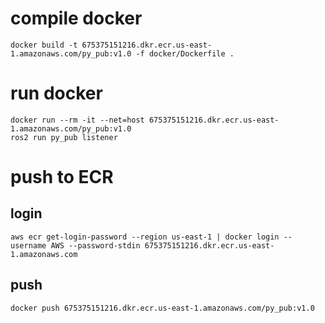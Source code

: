 

# compile docker

    docker build -t 675375151216.dkr.ecr.us-east-1.amazonaws.com/py_pub:v1.0 -f docker/Dockerfile .

# run docker

    docker run --rm -it --net=host 675375151216.dkr.ecr.us-east-1.amazonaws.com/py_pub:v1.0 
    ros2 run py_pub listener

# push to ECR

## login
    aws ecr get-login-password --region us-east-1 | docker login --username AWS --password-stdin 675375151216.dkr.ecr.us-east-1.amazonaws.com

## push
    docker push 675375151216.dkr.ecr.us-east-1.amazonaws.com/py_pub:v1.0 
